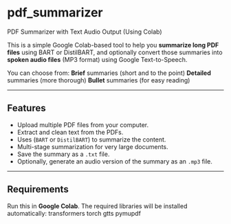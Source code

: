 # pdf_summarizer

PDF Summarizer with Text  Audio Output (Using Colab)

This is a simple Google Colab-based tool to help you **summarize long PDF files** using BART or DistilBART, and optionally convert those summaries into **spoken audio files** (MP3 format) using Google Text-to-Speech.

You can choose from:
 **Brief** summaries (short and to the point)
 **Detailed** summaries (more thorough)
 **Bullet** summaries (for easy reading)

---

##  Features

- Upload multiple PDF files from your computer.
- Extract and clean text from the PDFs.
- Uses (`BART` or `DistilBART`) to summarize the content.
- Multi-stage summarization for very large documents.
- Save the summary as a `.txt` file.
- Optionally, generate an audio version of the summary as an `.mp3` file.

---

##  Requirements

Run this in **Google Colab**. The required libraries will be installed automatically:
transformers 
torch 
gtts 
pymupdf


